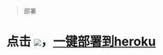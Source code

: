 > 部署
# 点击 [![](https://www.herokucdn.com/deploy/button.png)](https://heroku.com/deploy?template=https://github.com/xuiv01/gost-heroku/tree/re)，[一键部署到heroku](https://heroku.com/deploy?template=https://github.com/xuiv01/gost-heroku/tree/re)
